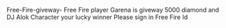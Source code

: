 Free-Fire-giveway-
Free Fire player Garena is giveway 5000 diamond and DJ Alok Character your lucky winner Please sign in Free Fire Id  
